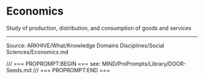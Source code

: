 # Economics

Study of production, distribution, and consumption of goods and services

---
Source: ARKHIVE/What/Knowledge Domains Disciplines/Social Sciences/Economics.md

/// === PROPROMPT:BEGIN ===
see: MIND/ProPrompts/Library/DOOR-Seeds.md
/// === PROPROMPT:END ===
